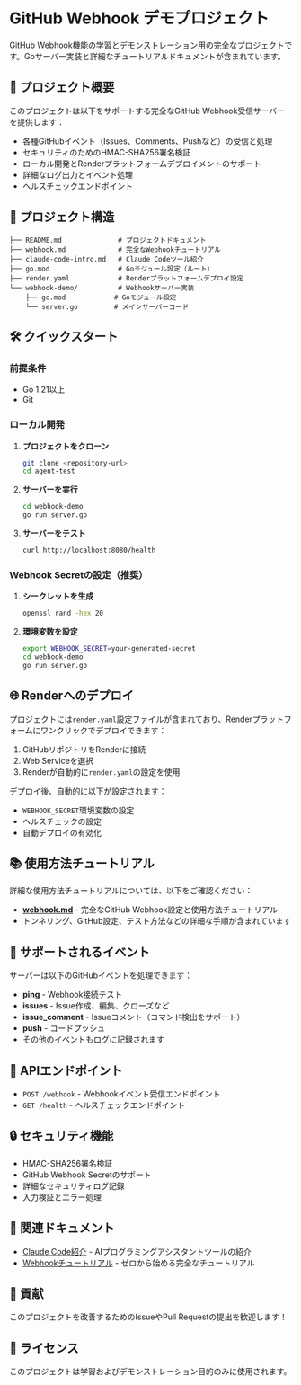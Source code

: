 # GitHub Webhook デモプロジェクト

GitHub Webhook機能の学習とデモンストレーション用の完全なプロジェクトです。Goサーバー実装と詳細なチュートリアルドキュメントが含まれています。

## 🚀 プロジェクト概要

このプロジェクトは以下をサポートする完全なGitHub Webhook受信サーバーを提供します：

- 各種GitHubイベント（Issues、Comments、Pushなど）の受信と処理
- セキュリティのためのHMAC-SHA256署名検証
- ローカル開発とRenderプラットフォームデプロイメントのサポート
- 詳細なログ出力とイベント処理
- ヘルスチェックエンドポイント

## 📁 プロジェクト構造

```
├── README.md              # プロジェクトドキュメント
├── webhook.md             # 完全なWebhookチュートリアル
├── claude-code-intro.md   # Claude Codeツール紹介
├── go.mod                 # Goモジュール設定（ルート）
├── render.yaml            # Renderプラットフォームデプロイ設定
└── webhook-demo/          # Webhookサーバー実装
    ├── go.mod            # Goモジュール設定
    └── server.go         # メインサーバーコード
```

## 🛠️ クイックスタート

### 前提条件

- Go 1.21以上
- Git

### ローカル開発

1. **プロジェクトをクローン**
   ```bash
   git clone <repository-url>
   cd agent-test
   ```

2. **サーバーを実行**
   ```bash
   cd webhook-demo
   go run server.go
   ```

3. **サーバーをテスト**
   ```bash
   curl http://localhost:8080/health
   ```

### Webhook Secretの設定（推奨）

1. **シークレットを生成**
   ```bash
   openssl rand -hex 20
   ```

2. **環境変数を設定**
   ```bash
   export WEBHOOK_SECRET=your-generated-secret
   cd webhook-demo
   go run server.go
   ```

## 🌐 Renderへのデプロイ

プロジェクトには`render.yaml`設定ファイルが含まれており、Renderプラットフォームにワンクリックでデプロイできます：

1. GitHubリポジトリをRenderに接続
2. Web Serviceを選択
3. Renderが自動的に`render.yaml`の設定を使用

デプロイ後、自動的に以下が設定されます：
- `WEBHOOK_SECRET`環境変数の設定
- ヘルスチェックの設定
- 自動デプロイの有効化

## 📚 使用方法チュートリアル

詳細な使用方法チュートリアルについては、以下をご確認ください：
- [**webhook.md**](webhook.md) - 完全なGitHub Webhook設定と使用方法チュートリアル
- トンネリング、GitHub設定、テスト方法などの詳細な手順が含まれています

## 🎯 サポートされるイベント

サーバーは以下のGitHubイベントを処理できます：

- **ping** - Webhook接続テスト
- **issues** - Issue作成、編集、クローズなど
- **issue_comment** - Issueコメント（コマンド検出をサポート）
- **push** - コードプッシュ
- その他のイベントもログに記録されます

## 🔧 APIエンドポイント

- `POST /webhook` - Webhookイベント受信エンドポイント
- `GET /health` - ヘルスチェックエンドポイント

## 🔒 セキュリティ機能

- HMAC-SHA256署名検証
- GitHub Webhook Secretのサポート
- 詳細なセキュリティログ記録
- 入力検証とエラー処理

## 📖 関連ドキュメント

- [Claude Code紹介](claude-code-intro.md) - AIプログラミングアシスタントツールの紹介
- [Webhookチュートリアル](webhook.md) - ゼロから始める完全なチュートリアル

## 🤝 貢献

このプロジェクトを改善するためのIssueやPull Requestの提出を歓迎します！

## 📄 ライセンス

このプロジェクトは学習およびデモンストレーション目的のみに使用されます。